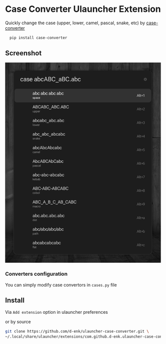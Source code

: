 # Case Converter Ulauncher Extension

Quickly change the case (upper, lower, camel, pascal, snake, etc) by [case-converter](https://pypi.org/project/case-converter/)

```bash
  pip install case-converter
```

## Screenshot

![Alt text](images/screenshot.png)

### Converters configuration

  You can simply modify case convertors in `cases.py` file

## Install

Via `Add extension` option in ulauncher preferences

or by source

``` bash
git clone https://github.com/d-enk/ulauncher-case-converter.git \
~/.local/share/ulauncher/extensions/com.github.d-enk.ulauncher-case-converter
```

